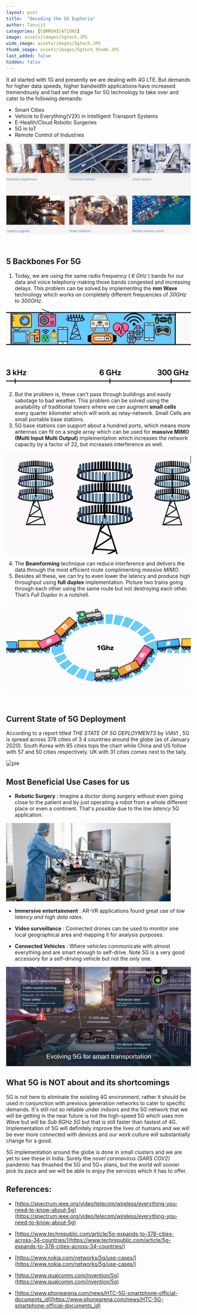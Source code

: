 ```yaml
---
layout: post
title:  "Decoding the 5G Euphoria"
author: Tanujit
categories: [COMMUNICATIONS]
image: assets/images/5gtech.JPG
wide_image: assets/images/5gtech.JPG
thumb_image: assets/images/5gtech_thumb.JPG
last_added: false
hidden: false
---
```


It all started with 1G and presently we are dealing with 4G LTE. But demands for higher data speeds, higher
bandwidth applications have increased tremendously and had set the stage for 5G technology to take
over and cater to the following demands:

- Smart Cities
- Vehicle to Everything(V2X) in Intelligent Transport Systems
- E-Health/Cloud Robotic Surgeries
- 5G in IoT
- Remote Control of Industries

![use of 5g](/assets/images/use5g.jpg)

<br>

## 5 Backbones For 5G

1. Today, we are using the same radio frequency ( _6 GHz_ ) bands for our data and voice telephony
   making those bands congested and increasing delays. This problem can be solved by
   implementing the **mm Wave** technology which works on completely different frequencies of
   _30GHz to 300GHz_.

![mm wave](/assets/images/freq5g.jpg)

2. But the problem is, these can’t pass through buildings and easily sabotage to bad weather. This
   problem can be solved using the availability of traditional towers where we can augment **small**
   **cells** every quarter kilometer which will work as relay-network. Small Cells are small portable base
   stations.
3. 5G base stations can support about a hundred ports, which means more antennas can fit on a
   single array which can be used for **massive MIMO (Multi Input Multi Output)** implementation
   which increases the network capacity by a factor of 22, but increases interference as well.

![towers](/assets/images/tower5g.jpg)

4. The **Beamforming** technique can reduce interference and delivers the data through the most
   efficient route complimenting _massive MIMO_.
5. Besides all these, we can try to even lower the latency and produce high throughput using **full**
   **duplex** implementation. Picture two trains going through each other using the same route but
   not destroying each other. That’s _Full Duplex_ in a nutshell.

![duplex](/assets/images/1ghz.jpg)

<br>

## Current State of 5G Deployment

According to a report titled _THE STATE OF 5G DEPLOYMENTS_ by _VIAVI_ , 5G is spread across 378 cities of 3 4
countries around the globe (as of January 2020). South Korea with 85 cities tops the chart while China and
US follow with 57 and 50 cities respectively. UK with 31 cities comes next to the tally.

![pie](/assets/images/pie5g.JPG)

## Most Beneficial Use Cases for us

- **Robotic Surgery** : Imagine a doctor doing surgery without even going close to the patient and by
  just operating a robot from a whole different place or even a continent. That's possible due to the
  _low latency_ 5G application.

![](/assets/images/doc5g.jpg)

- **Immersive entertainment** : AR-VR applications found great use of _low latency and high data rates_.

- **Video surveillance** : Connected drones can be used to monitor one local geographical area and
  mapping it for analysis purposes.
- **Connected Vehicles** : Where vehicles communicate with almost everything and are smart enough
  to self-drive. Note 5G is a very good accessory for a self-driving vehicle but not the only one.

![](/assets/images/game5g.jpg)

## What 5G is NOT about and its shortcomings

5G is not here to eliminate the existing 4G environment, rather it should be used in conjunction with
previous generation networks to cater to specific demands. It's still not so reliable under indoors and the
5G network that we will be getting in the near future is not the high-speed 5G which uses _mm Wave_ but
will be _Sub 6GHz 5G_ but that is still faster than fastest of 4G. Implementation of 5G will definitely improve
the lives of humans and we will be ever more connected with devices and our work culture will
substantially change for a good.

5G implementation around the globe is done in small clusters and we are yet to see these in India. Surely
the _novel coronavirus (SARS COV2)_ pandemic has thrashed the 5G and 5G+ plans, but the world will sooner
pick its pace and we will be able to enjoy the services which it has to offer.

## References:

- [https://spectrum.ieee.org/video/telecom/wireless/everything-you-need-to-know-about-5g](https://spectrum.ieee.org/video/telecom/wireless/everything-you-need-to-know-about-5g)

- [https://www.techrepublic.com/article/5g-expands-to-378-cities-across-34-countries/](https://www.techrepublic.com/article/5g-expands-to-378-cities-across-34-countries/)

- [https://www.nokia.com/networks/5g/use-cases/](https://www.nokia.com/networks/5g/use-cases/)

- [https://www.qualcomm.com/invention/5g](https://www.qualcomm.com/invention/5g)

- [https://www.phonearena.com/news/HTC-5G-smartphone-official-documents_id](https://www.phonearena.com/news/HTC-5G-smartphone-official-documents_id)
